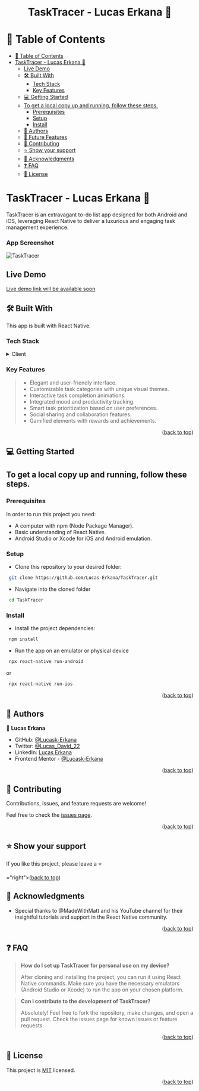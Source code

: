 <a name="readme-top"></a>

<h1 align='center'> TaskTracer - Lucas Erkana 🤘 </h1>

# 📗 Table of Contents

- [📗 Table of Contents](#-table-of-contents)
- [ TaskTracer - Lucas Erkana 🤘](#-about-project-)
	- [Live Demo](#live-demo)
	- [🛠 Built With ](#-built-with-)
		- [Tech Stack ](#tech-stack-)
		- [Key Features ](#key-features-)
	- [💻 Getting Started ](#-getting-started-)
	- [To get a local copy up and running, follow these steps.](#to-get-a-local-copy-up-and-running-follow-these-steps)
		- [Prerequisites](#prerequisites)
		- [Setup](#setup)
		- [Install](#install)
	- [👥 Authors ](#-authors-)
	- [🔭 Future Features ](#-future-features-)
	- [🤝 Contributing ](#-contributing-)
	- [⭐️ Show your support ](#️-show-your-support-)
	- [🙏 Acknowledgments ](#-acknowledgments-)
	- [❓ FAQ ](#-faq-)
	- [📝 License ](#-license-)

# TaskTracer - Lucas Erkana 🤘 <a name="about-project"></a>

TaskTracer is an extravagant to-do list app designed for both Android and iOS, leveraging React Native to deliver a luxurious and engaging task management experience.

### App Screenshot
![TaskTracer](#)

## Live Demo

[Live demo link will be available soon](#)

## 🛠 Built With <a name="built-with"></a>

This app is built with React Native.

### Tech Stack <a name="tech-stack"></a>

<details>
  <summary>Client</summary>
  <ul>
    <li><a href="https://reactnative.dev/">React Native</a></li>
  </ul>
</details>

### Key Features <a name="key-features"></a>

> - Elegant and user-friendly interface.
> - Customizable task categories with unique visual themes.
> - Interactive task completion animations.
> - Integrated mood and productivity tracking.
> - Smart task prioritization based on user preferences.
> - Social sharing and collaboration features.
> - Gamified elements with rewards and achievements.

<p align="right">(<a href="#readme-top">back to top</a>)</p>

## 💻 Getting Started <a name="getting-started"></a>

## To get a local copy up and running, follow these steps.

### Prerequisites

In order to run this project you need:

- A computer with npm (Node Package Manager).
- Basic understanding of React Native.
- Android Studio or Xcode for iOS and Android emulation.

### Setup

- Clone this repository to your desired folder:

```sh
 git clone https://github.com/Lucas-Erkana/TaskTracer.git
```

- Navigate into the cloned folder

```sh
 cd TaskTracer
```

### Install

- Install the project dependencies:

```sh
 npm install
```

- Run the app on an emulator or physical device

```sh
 npx react-native run-android
```

or

```sh
 npx react-native run-ios
```

<p align="right">(<a href="#readme-top">back to top</a>)</p>

## 👥 Authors <a name="authors"></a>

👤 **Lucas Erkana**

- GitHub: [@Lucask-Erkana](https://github.com/Lucas-Erkana)
- Twitter: [@Lucas_David_22](https://twitter.com/@Lucas_David_22)
- LinkedIn: [Lucas Erkana](https://www.linkedin.com/in/lucas-erkana/)
- Frontend Mentor - [@Lucask-Erkana](https://www.frontendmentor.io/profile/Lucas-Erkana)

<p align="right">(<a href="#readme-top">back to top</a>)</p>

## 🤝 Contributing <a name="contributing"></a>

Contributions, issues, and feature requests are welcome!

Feel free to check the [issues page](https://github.com/Lucas-Erkana/TaskTracer/issues).

<p align="right">(<a href="#readme-top">back to top</a>)</p>

## ⭐️ Show your support <a name="support"></a>

If you like this project, please leave a ⭐️

<p align

="right">(<a href="#readme-top">back to top</a>)</p>

## 🙏 Acknowledgments <a name="acknowledgements"></a>

- Special thanks to @MadeWithMatt and his YouTube channel for their insightful tutorials and support in the React Native community.

<p align="right">(<a href="#readme-top">back to top</a>)</p>

## ❓ FAQ <a name="faq"></a>

> **How do I set up TaskTracer for personal use on my device?**
>
> After cloning and installing the project, you can run it using React Native commands. Make sure you have the necessary emulators (Android Studio or Xcode) to run the app on your chosen platform.

> **Can I contribute to the development of TaskTracer?**
>
> Absolutely! Feel free to fork the repository, make changes, and open a pull request. Check the issues page for known issues or feature requests.

<p align="right">(<a href="#readme-top">back to top</a>)</p>

## 📝 License <a name="license"></a>

This project is [MIT](./LICENSE) licensed.

<p align="right">(<a href="#readme-top">back to top</a>)</p>